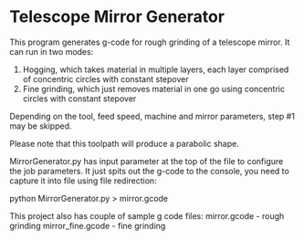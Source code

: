 # Telescope Mirror Generator

This program generates g-code for rough grinding of a telescope mirror. 
It can run in two modes:
1. Hogging, which takes material in multiple layers, each layer comprised of concentric circles with constant stepover
2. Fine grinding, which just removes material in one go using concentric circles with constant stepover

Depending on the tool, feed speed, machine and mirror parameters, step #1 may be skipped.

Please note that this toolpath will produce a parabolic shape.


MirrorGenerator.py has input parameter at the top of the file to configure the job parameters. It just spits out the g-code to the console, you need to capture it into file using file redirection:

python MirrorGenerator.py > mirror.gcode


This project also has couple of sample g code files:
mirror.gcode - rough grinding
mirror_fine.gcode - fine grinding
